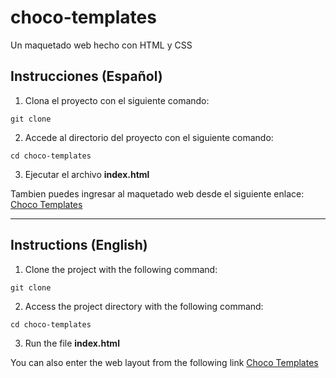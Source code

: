 # choco-templates
Un maquetado web hecho con HTML y CSS

## Instrucciones (Español)
1. Clona el proyecto con el siguiente comando:
```
git clone
```
2. Accede al directorio del proyecto con el siguiente comando:
```
cd choco-templates
```
3. Ejecutar el archivo **index.html**

Tambien puedes ingresar al maquetado web desde el siguiente enlace: [Choco Templates](https://freddyruben.github.io/choco-templates/)

---

## Instructions (English)
1. Clone the project with the following command:
```
git clone
```
2. Access the project directory with the following command:
```
cd choco-templates
```
3. Run the file **index.html**

You can also enter the web layout from the following link [Choco Templates](https://freddyruben.github.io/choco-templates/)